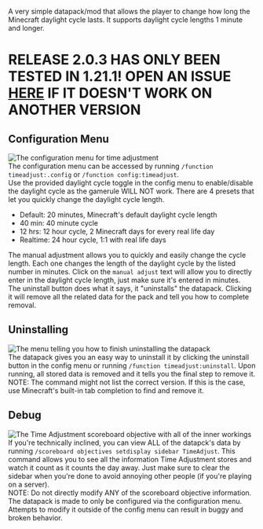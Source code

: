 A very simple datapack/mod that allows the player to change how long the Minecraft daylight cycle lasts. It supports daylight cycle lengths 1 minute and longer.

# RELEASE 2.0.3 HAS ONLY BEEN TESTED IN 1.21.1! OPEN AN ISSUE [HERE](https://github.com/Team-NPM/Time-Adjustment/issues) IF IT DOESN'T WORK ON ANOTHER VERSION

## Configuration Menu
![The configuration menu for time adjustment](https://cdn.modrinth.com/data/nKLAE3s4/images/1a7e9deada87e86a3c6760c8c819bea1a0d77d19.png)\
The configuration menu can be accessed by running `/function timeadjust:.config` or `/function config:timeadjust`.\
Use the provided daylight cycle toggle in the config menu to enable/disable the daylight cycle as the gamerule WILL NOT work.
There are 4 presets that let you quickly change the daylight cycle length.
- Default: 20 minutes, Minecraft's default daylight cycle length
- 40 min: 40 minute cycle
- 12 hrs: 12 hour cycle, 2 Minecraft days for every real life day
- Realtime: 24 hour cycle, 1:1 with real life days

The manual adjustment allows you to quickly and easily change the cycle length. Each one changes the length of the daylight cycle by the listed number in minutes. Click on the `manual adjust` text will allow you to directly enter in the daylight cycle length, just make sure it's entered in minutes.\
The uninstall button does what it says, it "uninstalls" the datapack. Clicking it will remove all the related data for the pack and tell you how to complete removal.

## Uninstalling
![The menu telling you how to finish uninstalling the datapack](https://cdn.modrinth.com/data/nKLAE3s4/images/7b3b4db6e7d2dec8d35e696d7f9ac6db5ac80d69.png)\
The datapack gives you an easy way to uninstall it by clicking the uninstall button in the config menu or running `/function timeadjust:uninstall`. Upon running, all stored data is removed and it tells you the final step to remove it.\
NOTE: The command might not list the correct version. If this is the case, use Minecraft's built-in tab completion to find and remove it.

## Debug
![The Time Adjustment scoreboard objective with all of the inner workings](https://cdn.modrinth.com/data/cached_images/555bf70a572064787d5f645b5f45aa713fc20b46.png)\
If you're technically inclined, you can view ALL of the datapck's data by running `/scoreboard objectives setdisplay sidebar TimeAdjust`. This command allows you to see all the information Time Adjustment stores and watch it count as it counts the day away. Just make sure to clear the sidebar when you're done to avoid annoying other people (if you're playing on a server).\
NOTE: Do not directly modify ANY of the scoreboard objective information. The datapack is made to only be configured via the configuration menu. Attempts to modify it outside of the config menu can result in buggy and broken behavior.
